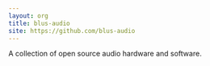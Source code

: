 ```yaml
---
layout: org
title: blus-audio
site: https://github.com/blus-audio
---
```

A collection of open source audio hardware and software.
